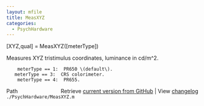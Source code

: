 ```yaml
---
layout: mfile
title: MeasXYZ
categories:
  - PsychHardware
---
```


 \[XYZ,qual\] = MeasXYZ\(\[meterType\]\)

 Measures XYZ tristimulus coordinates, luminance in
 cd/m^2.

        meterType == 1:  PR650 \(default\).
       meterType == 3:  CRS colorimeter.
        meterType == 4:  PR655.


<div class="code_header" style="text-align:right;">
  <span style="float:left;">Path&nbsp;&nbsp;</span> <span class="counter">Retrieve <a href=
  "https://raw.github.com/Psychtoolbox-3/Psychtoolbox-3/beta/./PsychHardware/MeasXYZ.m">current version from GitHub</a> | View <a href=
  "https://github.com/Psychtoolbox-3/Psychtoolbox-3/commits/beta/./PsychHardware/MeasXYZ.m">changelog</a></span>
</div>
<div class="code">
  <code>./PsychHardware/MeasXYZ.m</code>
</div>
